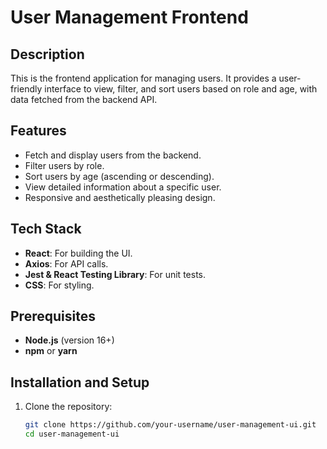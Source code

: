 # User Management Frontend

## Description
This is the frontend application for managing users. It provides a user-friendly interface to view, filter, and sort users based on role and age, with data fetched from the backend API.

## Features
- Fetch and display users from the backend.
- Filter users by role.
- Sort users by age (ascending or descending).
- View detailed information about a specific user.
- Responsive and aesthetically pleasing design.

## Tech Stack
- **React**: For building the UI.
- **Axios**: For API calls.
- **Jest & React Testing Library**: For unit tests.
- **CSS**: For styling.

## Prerequisites
- **Node.js** (version 16+)
- **npm** or **yarn**

## Installation and Setup
1. Clone the repository:
   ```bash
   git clone https://github.com/your-username/user-management-ui.git
   cd user-management-ui
